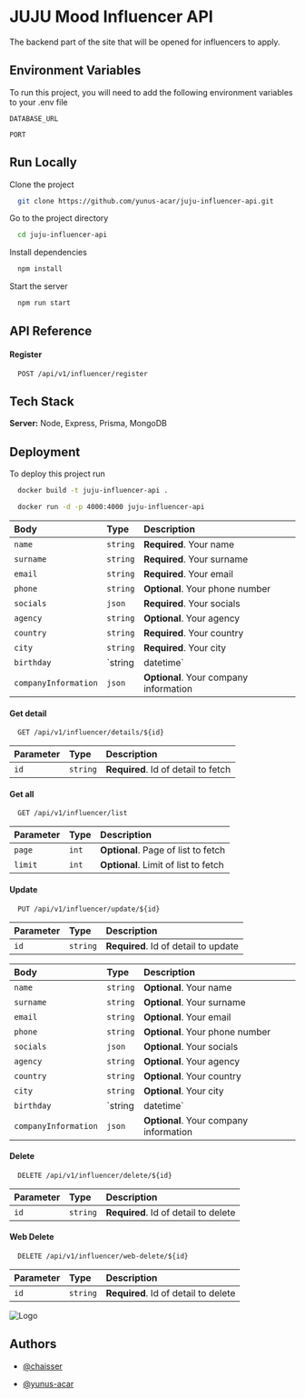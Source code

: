 
# JUJU Mood Influencer API
The backend part of the site that will be opened for influencers to apply.


## Environment Variables

To run this project, you will need to add the following environment variables to your .env file

`DATABASE_URL`

`PORT`



## Run Locally

Clone the project

```bash
  git clone https://github.com/yunus-acar/juju-influencer-api.git
```

Go to the project directory

```bash
  cd juju-influencer-api
```

Install dependencies

```bash
  npm install
```

Start the server

```bash
  npm run start
```



## API Reference

#### Register

```http
  POST /api/v1/influencer/register
```


## Tech Stack


**Server:** Node, Express, Prisma, MongoDB


## Deployment

To deploy this project run

```bash
  docker build -t juju-influencer-api .
```

```bash
  docker run -d -p 4000:4000 juju-influencer-api
```




| Body | Type     | Description                |
| :-------- | :------- | :------------------------- |
| `name` | `string` | **Required**. Your name |
| `surname` | `string` | **Required**. Your surname |
| `email` | `string` | **Required**. Your email |
| `phone` | `string` | **Optional**. Your phone number |
| `socials` | `json` | **Required**. Your socials |
| `agency`  | `string` | **Optional**. Your agency |
| `country` | `string` | **Required**. Your country |
| `city` | `string` | **Required**. Your city |
| `birthday` | `string | datetime` | **Required**. Your birthday |
| `companyInformation` | `json` | **Optional**. Your company information |


#### Get detail

```http
  GET /api/v1/influencer/details/${id}
```

| Parameter | Type     | Description                       |
| :-------- | :------- | :-------------------------------- |
| `id`      | `string` | **Required**. Id of detail to fetch |

#### Get all

```http
  GET /api/v1/influencer/list
```

| Parameter | Type     | Description                       |
| :-------- | :------- | :-------------------------------- |
| `page`      | `int` | **Optional**. Page of list to fetch |
| `limit`      | `int` | **Optional**. Limit of list to fetch |


#### Update

```http
  PUT /api/v1/influencer/update/${id}
```

| Parameter | Type     | Description                       |
| :-------- | :------- | :-------------------------------- |
| `id`      | `string` | **Required**. Id of detail to update |

| Body | Type     | Description                |
| :-------- | :------- | :------------------------- |
| `name` | `string` | **Optional**. Your name |
| `surname` | `string` | **Optional**. Your surname |
| `email` | `string` | **Optional**. Your email |
| `phone` | `string` | **Optional**. Your phone number |
| `socials` | `json` | **Optional**. Your socials |
| `agency`  | `string` | **Optional**. Your agency |
| `country` | `string` | **Optional**. Your country |
| `city` | `string` | **Optional**. Your city |
| `birthday` | `string | datetime` | **Optional**. Your birthday |
| `companyInformation` | `json` | **Optional**. Your company information |


#### Delete

```http
  DELETE /api/v1/influencer/delete/${id}
```

| Parameter | Type     | Description                       |
| :-------- | :------- | :-------------------------------- |
| `id`      | `string` | **Required**. Id of detail to delete |



#### Web Delete

```http
  DELETE /api/v1/influencer/web-delete/${id}
```

| Parameter | Type     | Description                       |
| :-------- | :------- | :-------------------------------- |
| `id`      | `string` | **Required**. Id of detail to delete |



![Logo](https://cdn.discordapp.com/attachments/741442252085395508/1080221278008524800/ii_logo.jpeg)



## Authors

- [@chaisser](https://www.github.com/chaisser)

- [@yunus-acar](https://www.github.com/yunus-acar)